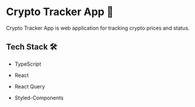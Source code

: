 # Crypto Tracker App 💸

Crypto Tracker App is web application for tracking crypto prices and status.

## Tech Stack 🛠

- TypeScript

- React

- React Query

- Styled-Components
